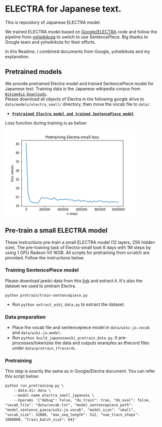 # ELECTRA for Japanese text.
This is repository of Japanese ELECTRA model.

We trained ELECTRA model based on [Google/ELECTRA](https://github.com/google-research/bert) code and follow the pipeline from [yoheikikuta](https://github.com/yoheikikuta/bert-japanese.git) to switch to use SentencePiece. Big thanks to Google team and yoheikikuta for their efforts.

In this Readme, I combined documents from Google, yoheikikuta and my explanation.
## Pretrained models
We provide pretrained Electra model and trained SentencePiece model for Japanese text.
Training data is the Japanese wikipedia corpus from [`Wikimedia Downloads`](https://dumps.wikimedia.org/).  
Please download all objects of Electra in the following google drive to `data/models/electra_small/` directory, then move the vocab file to `data/`.
- **[`Pretrained Electra model and trained SentencePiece model`](https://drive.google.com/drive/folders/1xJFW85887gCf595fklpI743UdNbS6LSZ?usp=sharing)** 

Loss function during training is as below:

![electra-training-loss](electra-training-loss.png)

## Pre-train a small ELECTRA model
These instructions pre-train a small ELECTRA model (12 layers, 256 hidden size). The pre-training task of Electra-small took 6 days with 1M steps by using 1 GPU Radeon VII 16GB.
All scripts for pretraining from scratch are provided. Follow the instructions below.
### Training SentencePiece model
Please download jawiki-data from this [link](https://dumps.wikimedia.org/jawiki/20200601/jawiki-20200601-pages-articles-multistream.xml.bz2) and extract it. It's also the dataset we used to pretrain Electra.

```
python pretrain/train-sentencepiece.py
```
- Run `python extract_wiki_data.py` to extract the dataset.
### Data preparation
- Place the vocab file and sentencepiece model in `data/wiki-ja.vocab` and `data/wiki-ja.model`. 
- Run `python build_japanesewiki_pretrain_data.py`.  It pre-processes/tokenizes the data and outputs examples as tfrecord files under `data/pretrain_tfrecords`.
### Pretraining
This step is exactly the same as in Google/Electra document. You can refer this script below:
```
python run_pretraining.py \
    --data-dir data \
    --model-name electra_small_japanese \
    --hparams '{"debug": false, "do_train": true, "do_eval": false, "vocab_file": "data/vocab.txt", "model_sentencepiece_path": "model_sentence_piece/wiki-ja.vocab", "model_size": "small", "vocab_size": 32000, "max_seq_length": 512, "num_train_steps": 1000000, "train_batch_size": 64}'
```
